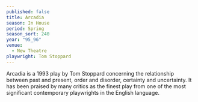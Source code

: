 ```yaml
---
published: false
title: Arcadia
season: In House
period: Spring
season_sort: 240
year: "95_96"
venue:
  - New Theatre
playwright: Tom Stoppard
---
```



Arcadia is a 1993 play by Tom Stoppard concerning the relationship between past and present, order and disorder, certainty and uncertainty. It has been praised by many critics as the finest play from one of the most significant contemporary playwrights in the English language.